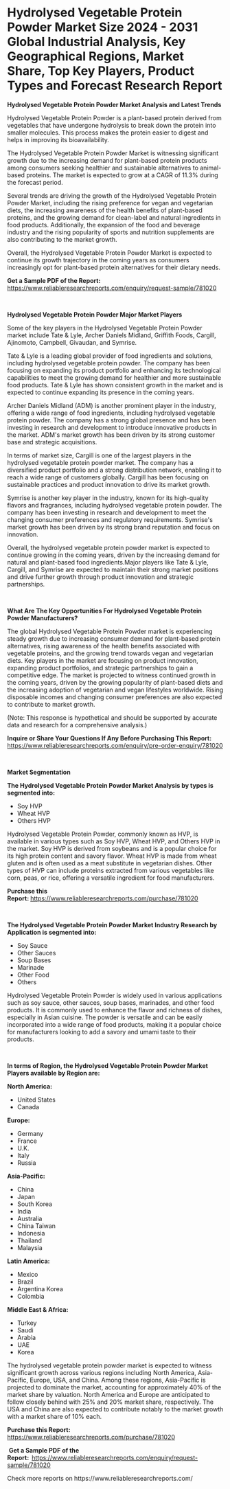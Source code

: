 <p><h1>Hydrolysed Vegetable Protein Powder Market Size 2024 - 2031 Global Industrial Analysis, Key Geographical Regions, Market Share, Top Key Players, Product Types and Forecast Research Report</h1></p><p><strong>Hydrolysed Vegetable Protein Powder Market Analysis and Latest Trends</strong></p>
<p><p>Hydrolysed Vegetable Protein Powder is a plant-based protein derived from vegetables that have undergone hydrolysis to break down the protein into smaller molecules. This process makes the protein easier to digest and helps in improving its bioavailability.</p><p>The Hydrolysed Vegetable Protein Powder Market is witnessing significant growth due to the increasing demand for plant-based protein products among consumers seeking healthier and sustainable alternatives to animal-based proteins. The market is expected to grow at a CAGR of 11.3% during the forecast period.</p><p>Several trends are driving the growth of the Hydrolysed Vegetable Protein Powder Market, including the rising preference for vegan and vegetarian diets, the increasing awareness of the health benefits of plant-based proteins, and the growing demand for clean-label and natural ingredients in food products. Additionally, the expansion of the food and beverage industry and the rising popularity of sports and nutrition supplements are also contributing to the market growth.</p><p>Overall, the Hydrolysed Vegetable Protein Powder Market is expected to continue its growth trajectory in the coming years as consumers increasingly opt for plant-based protein alternatives for their dietary needs.</p></p>
<p><strong>Get a Sample PDF of the Report:&nbsp;</strong> <a href="https://www.reliableresearchreports.com/enquiry/request-sample/781020">https://www.reliableresearchreports.com/enquiry/request-sample/781020</a></p>
<p>&nbsp;</p>
<p><strong>Hydrolysed Vegetable Protein Powder Major Market Players</strong></p>
<p><p>Some of the key players in the Hydrolysed Vegetable Protein Powder market include Tate & Lyle, Archer Daniels Midland, Griffith Foods, Cargill, Ajinomoto, Campbell, Givaudan, and Symrise.</p><p>Tate & Lyle is a leading global provider of food ingredients and solutions, including hydrolysed vegetable protein powder. The company has been focusing on expanding its product portfolio and enhancing its technological capabilities to meet the growing demand for healthier and more sustainable food products. Tate & Lyle has shown consistent growth in the market and is expected to continue expanding its presence in the coming years.</p><p>Archer Daniels Midland (ADM) is another prominent player in the industry, offering a wide range of food ingredients, including hydrolysed vegetable protein powder. The company has a strong global presence and has been investing in research and development to introduce innovative products in the market. ADM's market growth has been driven by its strong customer base and strategic acquisitions.</p><p>In terms of market size, Cargill is one of the largest players in the hydrolysed vegetable protein powder market. The company has a diversified product portfolio and a strong distribution network, enabling it to reach a wide range of customers globally. Cargill has been focusing on sustainable practices and product innovation to drive its market growth.</p><p>Symrise is another key player in the industry, known for its high-quality flavors and fragrances, including hydrolysed vegetable protein powder. The company has been investing in research and development to meet the changing consumer preferences and regulatory requirements. Symrise's market growth has been driven by its strong brand reputation and focus on innovation.</p><p>Overall, the hydrolysed vegetable protein powder market is expected to continue growing in the coming years, driven by the increasing demand for natural and plant-based food ingredients.Major players like Tate & Lyle, Cargill, and Symrise are expected to maintain their strong market positions and drive further growth through product innovation and strategic partnerships.</p></p>
<p>&nbsp;</p>
<p><strong>What Are The Key Opportunities For Hydrolysed Vegetable Protein Powder Manufacturers?</strong></p>
<p><p>The global Hydrolysed Vegetable Protein Powder market is experiencing steady growth due to increasing consumer demand for plant-based protein alternatives, rising awareness of the health benefits associated with vegetable proteins, and the growing trend towards vegan and vegetarian diets. Key players in the market are focusing on product innovation, expanding product portfolios, and strategic partnerships to gain a competitive edge. The market is projected to witness continued growth in the coming years, driven by the growing popularity of plant-based diets and the increasing adoption of vegetarian and vegan lifestyles worldwide. Rising disposable incomes and changing consumer preferences are also expected to contribute to market growth. </p><p>(Note: This response is hypothetical and should be supported by accurate data and research for a comprehensive analysis.)</p></p>
<p><strong>Inquire or Share Your Questions If Any Before Purchasing This Report:</strong> <a href="https://www.reliableresearchreports.com/enquiry/pre-order-enquiry/781020">https://www.reliableresearchreports.com/enquiry/pre-order-enquiry/781020</a></p>
<p>&nbsp;</p>
<p><strong>Market Segmentation</strong></p>
<p><strong>The Hydrolysed Vegetable Protein Powder Market Analysis by types is segmented into:</strong></p>
<p><ul><li>Soy HVP</li><li>Wheat HVP</li><li>Others HVP</li></ul></p>
<p><p>Hydrolysed Vegetable Protein Powder, commonly known as HVP, is available in various types such as Soy HVP, Wheat HVP, and Others HVP in the market. Soy HVP is derived from soybeans and is a popular choice for its high protein content and savory flavor. Wheat HVP is made from wheat gluten and is often used as a meat substitute in vegetarian dishes. Other types of HVP can include proteins extracted from various vegetables like corn, peas, or rice, offering a versatile ingredient for food manufacturers.</p></p>
<p><strong>Purchase this Report:&nbsp;</strong><a href="https://www.reliableresearchreports.com/purchase/781020">https://www.reliableresearchreports.com/purchase/781020</a></p>
<p>&nbsp;</p>
<p><strong>The Hydrolysed Vegetable Protein Powder Market Industry Research by Application is segmented into:</strong></p>
<p><ul><li>Soy Sauce</li><li>Other Sauces</li><li>Soup Bases</li><li>Marinade</li><li>Other Food</li><li>Others</li></ul></p>
<p><p>Hydrolysed Vegetable Protein Powder is widely used in various applications such as soy sauce, other sauces, soup bases, marinades, and other food products. It is commonly used to enhance the flavor and richness of dishes, especially in Asian cuisine. The powder is versatile and can be easily incorporated into a wide range of food products, making it a popular choice for manufacturers looking to add a savory and umami taste to their products.</p></p>
<p>&nbsp;</p>
<p><strong>In terms of Region, the Hydrolysed Vegetable Protein Powder Market Players available by Region are:</strong></p>
<p>
    <p> <strong> North America: </strong>
        <ul>
            <li>United States</li>
            <li>Canada</li>
        </ul>
        </p> 
    <p> <strong> Europe: </strong>
        <ul>
            <li>Germany</li>
            <li>France</li>
            <li>U.K.</li>
            <li>Italy</li>
            <li>Russia</li>
        </ul>
        </p> 
    <p> <strong> Asia-Pacific: </strong>
        <ul>
            <li>China</li>
            <li>Japan</li>
            <li>South Korea</li>
            <li>India</li>
            <li>Australia</li>
            <li>China Taiwan</li>
            <li>Indonesia</li>
            <li>Thailand</li>
            <li>Malaysia</li>
        </ul>
        </p> 
    <p> <strong> Latin America: </strong>
        <ul>
            <li>Mexico</li>
            <li>Brazil</li>
            <li>Argentina Korea</li>
            <li>Colombia</li>
        </ul>
        </p> 
    <p> <strong> Middle East & Africa: </strong>
        <ul>
            <li>Turkey</li>
            <li>Saudi</li>
            <li>Arabia</li>
            <li>UAE</li>
            <li>Korea</li>
        </ul>
    </p>
    </p>
<p><p>The hydrolysed vegetable protein powder market is expected to witness significant growth across various regions including North America, Asia-Pacific, Europe, USA, and China. Among these regions, Asia-Pacific is projected to dominate the market, accounting for approximately 40% of the market share by valuation. North America and Europe are anticipated to follow closely behind with 25% and 20% market share, respectively. The USA and China are also expected to contribute notably to the market growth with a market share of 10% each.</p></p>
<p><strong>Purchase this Report: </strong><a href="https://www.reliableresearchreports.com/purchase/781020">https://www.reliableresearchreports.com/purchase/781020</a></p>
<p>&nbsp;<strong>Get a Sample PDF of the Report:&nbsp;&nbsp;</strong><a href="https://www.reliableresearchreports.com/enquiry/request-sample/781020">https://www.reliableresearchreports.com/enquiry/request-sample/781020</a></p>
<p><strong></strong></p>
<p>Check more reports on https://www.reliableresearchreports.com/</p>